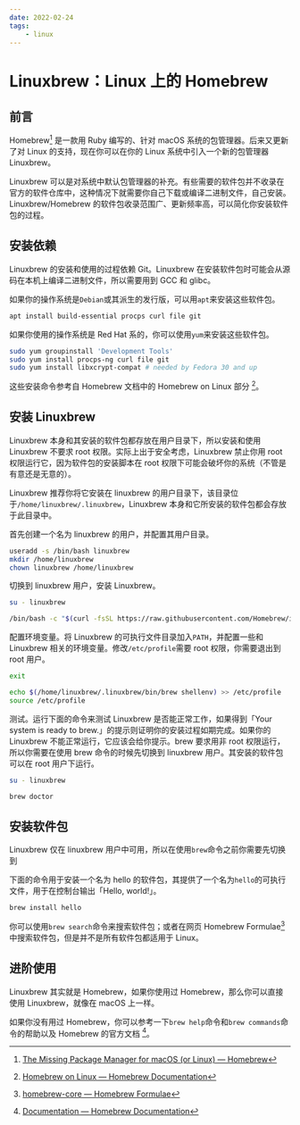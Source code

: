 ```yaml
---
date: 2022-02-24
tags:
    - linux
---
```


# Linuxbrew：Linux 上的 Homebrew

## 前言

Homebrew[^1] 是一款用 Ruby 编写的、针对 macOS 系统的包管理器。后来又更新了对 Linux 的支持，现在你可以在你的 Linux 系统中引入一个新的包管理器 Linuxbrew。

Linuxbrew 可以是对系统中默认包管理器的补充。有些需要的软件包并不收录在官方的软件仓库中，这种情况下就需要你自己下载或编译二进制文件，自己安装。Linuxbrew/Homebrew 的软件包收录范围广、更新频率高，可以简化你安装软件包的过程。

<!-- more -->

## 安装依赖

Linuxbrew 的安装和使用的过程依赖 Git。Linuxbrew 在安装软件包时可能会从源码在本机上编译二进制文件，所以需要用到 GCC 和 glibc。

如果你的操作系统是`Debian`或其派生的发行版，可以用`apt`来安装这些软件包。

```bash
apt install build-essential procps curl file git
```

如果你使用的操作系统是 Red Hat 系的，你可以使用`yum`来安装这些软件包。

```bash
sudo yum groupinstall 'Development Tools'
sudo yum install procps-ng curl file git
sudo yum install libxcrypt-compat # needed by Fedora 30 and up
```

这些安装命令参考自 Homebrew 文档中的 Homebrew on Linux 部分 [^2]。

## 安装 Linuxbrew

Linuxbrew 本身和其安装的软件包都存放在用户目录下，所以安装和使用 Linuxbrew 不要求 root 权限。实际上出于安全考虑，Linuxbrew 禁止你用 root 权限运行它，因为软件包的安装脚本在 root 权限下可能会破坏你的系统（不管是有意还是无意的）。

Linuxbrew 推荐你将它安装在 linuxbrew 的用户目录下，该目录位于`/home/linuxbrew/.linuxbrew`，Linuxbrew 本身和它所安装的软件包都会存放于此目录中。

首先创建一个名为 linuxbrew 的用户，并配置其用户目录。

```bash
useradd -s /bin/bash linuxbrew
mkdir /home/linuxbrew
chown linuxbrew /home/linuxbrew
```

切换到 linuxbrew 用户，安装 Linuxbrew。

```bash
su - linuxbrew
```

```bash
/bin/bash -c "$(curl -fsSL https://raw.githubusercontent.com/Homebrew/install/HEAD/install.sh)"
```

配置环境变量。将 Linuxbrew 的可执行文件目录加入`PATH`，并配置一些和 Linuxbrew 相关的环境变量。修改`/etc/profile`需要 root 权限，你需要退出到 root 用户。

```bash
exit
```

```bash
echo $(/home/linuxbrew/.linuxbrew/bin/brew shellenv) >> /etc/profile
source /etc/profile
```

测试。运行下面的命令来测试 Linuxbrew 是否能正常工作，如果得到「Your system is ready to brew.」的提示则证明你的安装过程如期完成。如果你的 Linuxbrew 不能正常运行，它应该会给你提示。brew 要求用非 root 权限运行，所以你需要在使用 brew 命令的时候先切换到 linuxbrew 用户。其安装的软件包可以在 root 用户下运行。

```bash
su - linuxbrew
```

```bash
brew doctor
```

## 安装软件包

Linuxbrew 仅在 linuxbrew 用户中可用，所以在使用`brew`命令之前你需要先切换到

下面的命令用于安装一个名为 hello 的软件包，其提供了一个名为`hello`的可执行文件，用于在控制台输出「Hello, world!」。

```bash
brew install hello
```

你可以使用`brew search`命令来搜索软件包；或者在网页 Homebrew Formulae[^3] 中搜索软件包，但是并不是所有软件包都适用于 Linux。

## 进阶使用

Linuxbrew 其实就是 Homebrew，如果你使用过 Homebrew，那么你可以直接使用 Linuxbrew，就像在 macOS 上一样。

如果你没有用过 Homebrew，你可以参考一下`brew help`命令和`brew commands`命令的帮助以及 Homebrew 的官方文档 [^4]。

[^1]: [The Missing Package Manager for macOS (or Linux) — Homebrew](https://brew.sh/)
[^2]: [Homebrew on Linux — Homebrew Documentation](https://docs.brew.sh/Homebrew-on-Linux)
[^3]: [homebrew-core — Homebrew Formulae](https://formulae.brew.sh/formula/)
[^4]: [Documentation — Homebrew Documentation](https://docs.brew.sh/)
